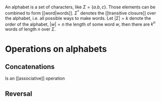 
An alphabet is a set of characters, like $\Sigma=\{a. b, c\}$. Those elements can be combined to form [[word|words]]. $\Sigma^*$ denotes the [[transitive closure]] over the alphabet, i.e. all possible ways to make words. Let $|\Sigma| =k$ denote the order of the alphabet, $|w|=n$ the length of some word $w$, then there are $k^n$ words of length $n$ over $\Sigma$.


# Operations on alphabets

## Concatenations
Is an [[associative]] operation


## Reversal
